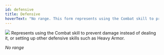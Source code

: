 ```yaml
---
id: defensive
title: Defensive
hoverText: "No range. This form represents using the Combat skill to prevent damage instead of dealing it, or setting up other defensive skills such as Heavy Armor."
---
```


<img src="/icons/defensive.svg" />
Represents using the Combat skill to prevent damage instead of dealing it, or setting up other defensive skills such as Heavy Armor.

*No range*